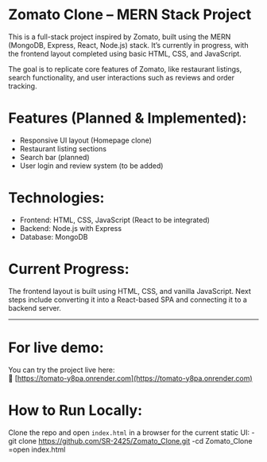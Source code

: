 # Zomato Clone – MERN Stack Project

This is a full-stack project inspired by Zomato, built using the MERN (MongoDB, Express, React, Node.js) stack. It’s currently in progress, with the frontend layout completed using basic HTML, CSS, and JavaScript.

The goal is to replicate core features of Zomato, like restaurant listings, search functionality, and user interactions such as reviews and order tracking.


# Features (Planned & Implemented):
- Responsive UI layout (Homepage clone)
- Restaurant listing sections
- Search bar (planned)
- User login and review system (to be added)

# Technologies:
- Frontend: HTML, CSS, JavaScript (React to be integrated)
- Backend: Node.js with Express
- Database: MongoDB



# Current Progress:
The frontend layout is built using HTML, CSS, and vanilla JavaScript. Next steps include converting it into a React-based SPA and connecting it to a backend server.

---

# For live demo:
You can try the project live here:  
🔗 [https://tomato-y8pa.onrender.com](https://tomato-y8pa.onrender.com)

# How to Run Locally:
Clone the repo and open `index.html` in a browser for the current static UI:
-git clone https://github.com/SR-2425/Zomato_Clone.git
-cd Zomato_Clone
=open index.html
